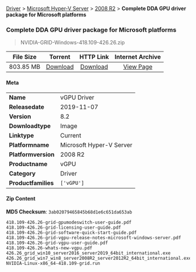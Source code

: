 
[Driver](/README.md)  >  [Microsoft Hyper-V Server](/index/Driver/Microsoft_Hyper-V_Server.md)  >  [2008 R2](/index/Driver/Microsoft_Hyper-V_Server/2008_R2.md)  >  **Complete DDA GPU driver package for Microsoft platforms**


###    Complete DDA GPU driver package for Microsoft platforms

> NVIDIA-GRID-Windows-418.109-426.26.zip   


| **File Size** | **Torrent**  | **HTTP Link** | **Internet Archive** |
|:-------------:|:------------:|:-------------:|:--------------------:|
| 803.85 MB |  [Download](https://archive.org/download/nvgpu_NVIDIA-GRID-Windows-418.109-426.26.zip_j0w0vavd/nvgpu_NVIDIA-GRID-Windows-418.109-426.26.zip_j0w0vavd_archive.torrent)       | [Download](https://archive.org/compress/nvgpu_NVIDIA-GRID-Windows-418.109-426.26.zip_j0w0vavd) | [View Page](https://archive.org/details/nvgpu_NVIDIA-GRID-Windows-418.109-426.26.zip_j0w0vavd)       |

#### Meta

<table>
<tr><td><strong>Name</strong></td><td>vGPU Driver</td></tr>
<tr><td><strong>Releasedate</strong></td><td>2019-11-07</td></tr>
<tr><td><strong>Version</strong></td><td>8.2</td></tr>
<tr><td><strong>Downloadtype</strong></td><td>Image</td></tr>
<tr><td><strong>Linktype</strong></td><td>Current</td></tr>
<tr><td><strong>Platformname</strong></td><td>Microsoft Hyper-V Server</td></tr>
<tr><td><strong>Platformversion</strong></td><td>2008 R2</td></tr>
<tr><td><strong>Productname</strong></td><td>vGPU</td></tr>
<tr><td><strong>Category</strong></td><td>Driver</td></tr>
<tr><td><strong>Productfamilies</strong></td><td><code>['vGPU']</code></td></tr>
</table>

#### Zip Content

**MD5 Checksum**: `3ab02079465845b68d1e6c651da653ab`

```text
418.109-426.26-grid-gpumodeswitch-user-guide.pdf
418.109-426.26-grid-licensing-user-guide.pdf
418.109-426.26-grid-software-quick-start-guide.pdf
418.109-426.26-grid-vgpu-release-notes-microsoft-windows-server.pdf
418.109-426.26-grid-vgpu-user-guide.pdf
418.109-426.26-whats-new-vgpu.pdf
426.26_grid_win10_server2016_server2019_64bit_international.exe
426.26_grid_win7_win8_server2008R2_server2012R2_64bit_international.exe
NVIDIA-Linux-x86_64-418.109-grid.run
```